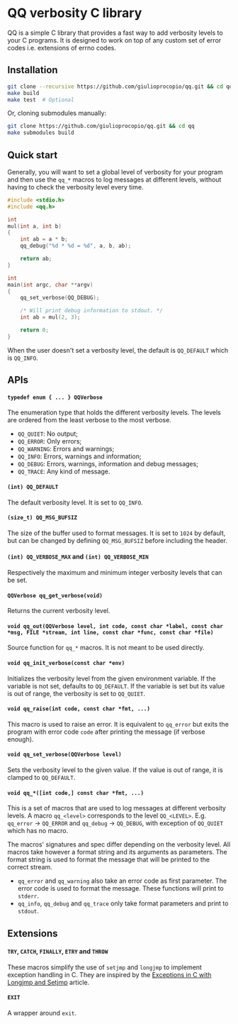 # QQ verbosity C library

QQ is a simple C library that provides a fast way to add verbosity levels to
your C programs.  It is designed to work on top of any custom set of error codes
i.e. extensions of errno codes.

## Installation

```bash
git clone --recursive https://github.com/giulioprocopio/qq.git && cd qq
make build
make test  # Optional
```

Or, cloning submodules manually:

```bash
git clone https://github.com/giulioprocopio/qq.git && cd qq
make submodules build
```

## Quick start

Generally, you will want to set a global level of verbosity for your program
and then use the `qq_*` macros to log messages at different levels, without
having to check the verbosity level every time.

```c
#include <stdio.h>
#include <qq.h>

int
mul(int a, int b)
{
    int ab = a * b;
    qq_debug("%d * %d = %d", a, b, ab);

    return ab;
}

int
main(int argc, char **argv)
{
    qq_set_verbose(QQ_DEBUG);

    /* Will print debug information to stdout. */
    int ab = mul(2, 3);

    return 0;
}
```

When the user doesn't set a verbosity level, the default is `QQ_DEFAULT` which
is `QQ_INFO`.

## APIs

#### `typedef enum { ... } QQVerbose`

The enumeration type that holds the different verbosity levels.  The levels are
ordered from the least verbose to the most verbose.

 * `QQ_QUIET`: No output;
 * `QQ_ERROR`: Only errors;
 * `QQ_WARNING`: Errors and warnings;
 * `QQ_INFO`: Errors, warnings and information;
 * `QQ_DEBUG`: Errors, warnings, information and debug messages;
 * `QQ_TRACE`: Any kind of message.

#### `(int) QQ_DEFAULT`

The default verbosity level.  It is set to `QQ_INFO`.

#### `(size_t) QQ_MSG_BUFSIZ`

The size of the buffer used to format messages.  It is set to `1024` by default,
but can be changed by defining `QQ_MSG_BUFSIZ` before including the header.

#### `(int) QQ_VERBOSE_MAX` and `(int) QQ_VERBOSE_MIN`

Respectively the maximum and minimum integer verbosity levels that can be set.

#### `QQVerbose qq_get_verbose(void)`

Returns the current verbosity level.

#### `void qq_out(QQVerbose level, int code, const char *label, const char *msg, FILE *stream, int line, const char *func, const char *file)`

Source function for `qq_*` macros.  It is not meant to be used directly.

#### `void qq_init_verbose(const char *env)`

Initializes the verbosity level from the given environment variable.  If the
variable is not set, defaults to `QQ_DEFAULT`.  If the variable is set but its
value is out of range, the verbosity is set to `QQ_QUIET`.

#### `void qq_raise(int code, const char *fmt, ...)`

This macro is used to raise an error.  It is equivalent to `qq_error` but
exits the program with error code `code` after printing the message (if verbose
enough).

#### `void qq_set_verbose(QQVerbose level)`

Sets the verbosity level to the given value.  If the value is out of range, it
is clamped to `QQ_DEFAULT`.

#### `void qq_*([int code,] const char *fmt, ...)`

This is a set of macros that are used to log messages at different verbosity
levels.  A macro `qq_<level>` corresponds to the level `QQ_<LEVEL>`.  E.g.
`qq_error` &#8594; `QQ_ERROR` and `qq_debug` &#8594; `QQ_DEBUG`, with exception
of `QQ_QUIET` which has no macro.

The macros' signatures and spec differ depending on the verbosity level.  All
macros take however a format string and its arguments as parameters.  The
format string is used to format the message that will be printed to the
correct stream.

 * `qq_error` and `qq_warning` also take an error code as first parameter.  The
   error code is used to format the message.  These functions will print to
    `stderr`.
 * `qq_info`, `qq_debug` and `qq_trace` only take format parameters and print to
   `stdout`.

## Extensions

#### `TRY`, `CATCH`, `FINALLY`, `ETRY` and `THROW`

These macros simplify the use of `setjmp` and `longjmp` to implement exception
handling in C.  They are inspired by the 
[Exceptions in C with Longjmp and Setjmp][0] article.

#### `EXIT`

A wrapper around `exit`.


[0]: http://groups.di.unipi.it/~nids/docs/longjump_try_trow_catch.html